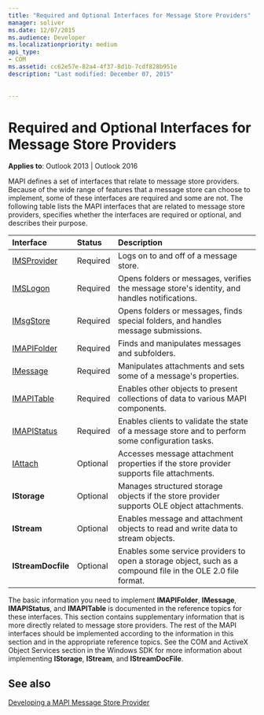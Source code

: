 ```yaml
---
title: "Required and Optional Interfaces for Message Store Providers"
manager: soliver
ms.date: 12/07/2015
ms.audience: Developer
ms.localizationpriority: medium
api_type:
- COM
ms.assetid: cc62e57e-82a4-4f37-8d1b-7cdf828b951e
description: "Last modified: December 07, 2015"
 
 
---
```


# Required and Optional Interfaces for Message Store Providers

 
  
**Applies to**: Outlook 2013 | Outlook 2016 
  
MAPI defines a set of interfaces that relate to message store providers. Because of the wide range of features that a message store can choose to implement, some of these interfaces are required and some are not. The following table lists the MAPI interfaces that are related to message store providers, specifies whether the interfaces are required or optional, and describes their purpose.
  
|**Interface**|**Status**|**Description**|
|:-----|:-----|:-----|
|[IMSProvider](imsprovideriunknown.md) <br/> |Required  <br/> |Logs on to and off of a message store.  <br/> |
|[IMSLogon](imslogoniunknown.md) <br/> |Required  <br/> |Opens folders or messages, verifies the message store's identity, and handles notifications.  <br/> |
|[IMsgStore](imsgstoreimapiprop.md) <br/> |Required  <br/> |Opens folders or messages, finds special folders, and handles message submissions.  <br/> |
|[IMAPIFolder](imapifolderimapicontainer.md) <br/> |Required  <br/> |Finds and manipulates messages and subfolders.  <br/> |
|[IMessage](imessageimapiprop.md) <br/> |Required  <br/> |Manipulates attachments and sets some of a message's properties.  <br/> |
|[IMAPITable](imapitableiunknown.md) <br/> |Required  <br/> |Enables other objects to present collections of data to various MAPI components.  <br/> |
|[IMAPIStatus](imapistatusimapiprop.md) <br/> |Required  <br/> |Enables clients to validate the state of a message store and to perform some configuration tasks.  <br/> |
|[IAttach](iattachimapiprop.md) <br/> |Optional  <br/> |Accesses message attachment properties if the store provider supports file attachments.  <br/> |
|**IStorage** <br/> |Optional  <br/> |Manages structured storage objects if the store provider supports OLE object attachments.  <br/> |
|**IStream** <br/> |Optional  <br/> |Enables message and attachment objects to read and write data to stream objects.  <br/> |
|**IStreamDocfile** <br/> |Optional  <br/> |Enables some service providers to open a storage object, such as a compound file in the OLE 2.0 file format.  <br/> |
   
The basic information you need to implement **IMAPIFolder**, **IMessage**, **IMAPIStatus**, and **IMAPITable** is documented in the reference topics for these interfaces. This section contains supplementary information that is more directly related to message store providers. The rest of the MAPI interfaces should be implemented according to the information in this section and in the appropriate reference topics. See the COM and ActiveX Object Services section in the Windows SDK for more information about implementing **IStorage**, **IStream**, and **IStreamDocFile**.
  
## See also



[Developing a MAPI Message Store Provider](developing-a-mapi-message-store-provider.md)

